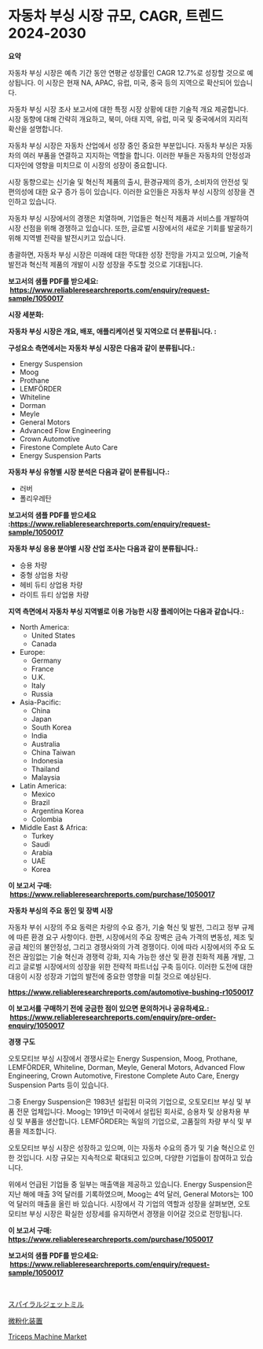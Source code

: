 <p><h1>자동차 부싱 시장 규모, CAGR, 트렌드 2024-2030</h1></p><p><strong>요약</strong></p>
<p><p>자동차 부싱 시장은 예측 기간 동안 연평균 성장률인 CAGR 12.7%로 성장할 것으로 예상됩니다. 이 시장은 현재 NA, APAC, 유럽, 미국, 중국 등의 지역으로 확산되어 있습니다.</p><p>자동차 부싱 시장 조사 보고서에 대한 특정 시장 상황에 대한 기술적 개요 제공합니다. 시장 동향에 대해 간략히 개요하고, 북미, 아태 지역, 유럽, 미국 및 중국에서의 지리적 확산을 설명합니다.</p><p>자동차 부싱 시장은 자동차 산업에서 성장 중인 중요한 부분입니다. 자동차 부싱은 자동차의 여러 부품을 연결하고 지지하는 역할을 합니다. 이러한 부들은 자동차의 안정성과 디자인에 영향을 미치므로 이 시장의 성장이 중요합니다.</p><p>시장 동향으로는 신기술 및 혁신적 제품의 출시, 환경규제의 증가, 소비자의 안전성 및 편의성에 대한 요구 증가 등이 있습니다. 이러한 요인들은 자동차 부싱 시장의 성장을 견인하고 있습니다.</p><p>자동차 부싱 시장에서의 경쟁은 치열하며, 기업들은 혁신적 제품과 서비스를 개발하여 시장 선점을 위해 경쟁하고 있습니다. 또한, 글로벌 시장에서의 새로운 기회를 발굴하기 위해 지역별 전략을 발전시키고 있습니다.</p><p>총괄하면, 자동차 부싱 시장은 미래에 대한 막대한 성장 전망을 가지고 있으며, 기술적 발전과 혁신적 제품의 개발이 시장 성장을 주도할 것으로 기대됩니다.</p></p>
<p><strong>보고서의 샘플 PDF를 받으세요: &nbsp;<a href="https://www.reliableresearchreports.com/enquiry/request-sample/1050017">https://www.reliableresearchreports.com/enquiry/request-sample/1050017</a></strong></p>
<p><strong>시장 세분화:</strong></p>
<p><strong> 자동차 부싱 시장은 개요, 배포, 애플리케이션 및 지역으로 더 분류됩니다. :</strong></p>
<p><strong>구성요소 측면에서는 자동차 부싱 시장은 다음과 같이 분류됩니다.:</strong></p>
<p><ul><li>Energy Suspension</li><li>Moog</li><li>Prothane</li><li>LEMFÖRDER</li><li>Whiteline</li><li>Dorman</li><li>Meyle</li><li>General Motors</li><li>Advanced Flow Engineering</li><li>Crown Automotive</li><li>Firestone Complete Auto Care</li><li>Energy Suspension Parts</li></ul></p>
<p><strong> 자동차 부싱 유형별 시장 분석은 다음과 같이 분류됩니다.:</strong></p>
<p><ul><li>러버</li><li>폴리우레탄</li></ul></p>
<p><strong>보고서의 샘플 PDF를 받으세요 :<a href="https://www.reliableresearchreports.com/enquiry/request-sample/1050017">https://www.reliableresearchreports.com/enquiry/request-sample/1050017</a></strong></p>
<p><strong> 자동차 부싱 응용 분야별 시장 산업 조사는 다음과 같이 분류됩니다.:</strong></p>
<p><ul><li>승용 차량</li><li>중형 상업용 차량</li><li>헤비 듀티 상업용 차량</li><li>라이트 듀티 상업용 차량</li></ul></p>
<p><strong>지역 측면에서 자동차 부싱 지역별로 이용 가능한 시장 플레이어는 다음과 같습니다.:</strong></p>
<p><ul>
    <li>
        North America:
        <ul>
            <li>United States</li>
            <li>Canada</li>
        </ul>
    </li>
    <li>
        Europe:
        <ul>
            <li>Germany</li>
            <li>France</li>
            <li>U.K.</li>
            <li>Italy</li>
            <li>Russia</li>
        </ul>
    </li>
    <li>
        Asia-Pacific:
        <ul>
            <li>China</li>
            <li>Japan</li>
            <li>South Korea</li>
            <li>India</li>
            <li>Australia</li>
            <li>China Taiwan</li>
            <li>Indonesia</li>
            <li>Thailand</li>
            <li>Malaysia</li>
        </ul>
    </li>
    <li>
        Latin America:
        <ul>
            <li>Mexico</li>
            <li>Brazil</li>
            <li>Argentina Korea</li>
            <li>Colombia</li>
        </ul>
    </li>
    <li>
        Middle East & Africa:
        <ul>
            <li>Turkey</li>
            <li>Saudi</li>
            <li>Arabia</li>
            <li>UAE</li>
            <li>Korea</li>
        </ul>
    </li>
    </ul></p>
<p><strong>이 보고서 구매: &nbsp;<a href="https://www.reliableresearchreports.com/purchase/1050017">https://www.reliableresearchreports.com/purchase/1050017</a></strong></p>
<p><strong>자동차 부싱의 주요 동인 및 장벽 시장</strong></p>
<p><p>자동차 부쉬 시장의 주요 동력은 차량의 수요 증가, 기술 혁신 및 발전, 그리고 정부 규제에 따른 환경 요구 사항이다. 한편, 시장에서의 주요 장벽은 금속 가격의 변동성, 제조 및 공급 체인의 불안정성, 그리고 경쟁사와의 가격 경쟁이다. 이에 따라 시장에서의 주요 도전은 끊임없는 기술 혁신과 경쟁력 강화, 지속 가능한 생산 및 환경 친화적 제품 개발, 그리고 글로벌 시장에서의 성장을 위한 전략적 파트너십 구축 등이다. 이러한 도전에 대한 대응이 시장 성장과 기업의 발전에 중요한 영향을 미칠 것으로 예상된다.</p></p>
<p><strong><a href="https://www.reliableresearchreports.com/automotive-bushing-r1050017">https://www.reliableresearchreports.com/automotive-bushing-r1050017</a></strong></p>
<p><strong>이 보고서를 구매하기 전에 궁금한 점이 있으면 문의하거나 공유하세요.: &nbsp;<a href="https://www.reliableresearchreports.com/enquiry/pre-order-enquiry/1050017">https://www.reliableresearchreports.com/enquiry/pre-order-enquiry/1050017</a></strong></p>
<p><strong>경쟁 구도</strong></p>
<p><p>오토모티브 부싱 시장에서 경쟁사로는 Energy Suspension, Moog, Prothane, LEMFÖRDER, Whiteline, Dorman, Meyle, General Motors, Advanced Flow Engineering, Crown Automotive, Firestone Complete Auto Care, Energy Suspension Parts 등이 있습니다. </p><p>그중 Energy Suspension은 1983년 설립된 미국의 기업으로, 오토모티브 부싱 및 부품 전문 업체입니다. Moog는 1919년 미국에서 설립된 회사로, 승용차 및 상용차용 부싱 및 부품을 생산합니다. LEMFÖRDER는 독일의 기업으로, 고품질의 차량 부식 및 부품을 제조합니다.</p><p>오토모티브 부싱 시장은 성장하고 있으며, 이는 자동차 수요의 증가 및 기술 혁신으로 인한 것입니다. 시장 규모는 지속적으로 확대되고 있으며, 다양한 기업들이 참여하고 있습니다.</p><p>위에서 언급된 기업들 중 일부는 매출액을 제공하고 있습니다. Energy Suspension은 지난 해에 매출 3억 달러를 기록하였으며, Moog는 4억 달러, General Motors는 100억 달러의 매출을 올린 바 있습니다. 시장에서 각 기업의 역할과 성장을 살펴보면, 오토모티브 부싱 시장은 확실한 성장세를 유지하면서 경쟁을 이어갈 것으로 전망됩니다.</p></p>
<p><strong>이 보고서 구매: &nbsp; <a href="https://www.reliableresearchreports.com/purchase/1050017">https://www.reliableresearchreports.com/purchase/1050017</a></strong></p>
<p><strong>보고서의 샘플 PDF를 받으세요: &nbsp;<a href="https://www.reliableresearchreports.com/enquiry/request-sample/1050017">https://www.reliableresearchreports.com/enquiry/request-sample/1050017</a></strong><strong></strong></p>
<p>&nbsp;</p>
<p><p><a href="https://github.com/KaydenJohns1964/Market-Research-Report-List-1/blob/main/909968929552.md">スパイラルジェットミル</a></p><p><a href="https://github.com/marbadji/Market-Research-Report-List-1/blob/main/657590629551.md">微粉化装置</a></p><p><a href="https://github.com/mancsybtousav/Market-Research-Report-List-2/blob/main/triceps-machine-market.md">Triceps Machine Market</a></p></p>